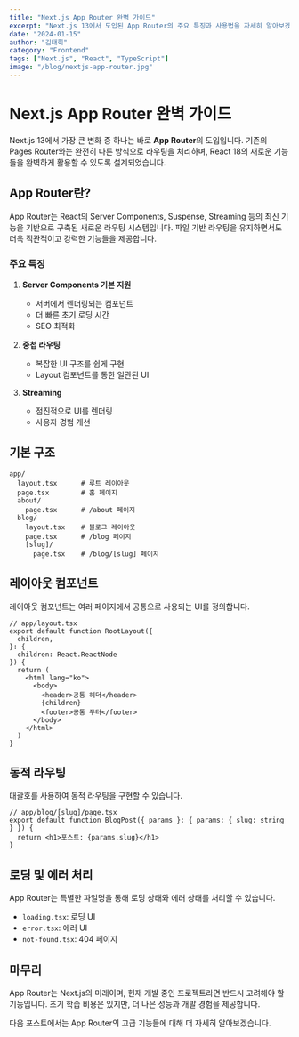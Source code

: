 ```yaml
---
title: "Next.js App Router 완벽 가이드"
excerpt: "Next.js 13에서 도입된 App Router의 주요 특징과 사용법을 자세히 알아보겠습니다."
date: "2024-01-15"
author: "김태회"
category: "Frontend"
tags: ["Next.js", "React", "TypeScript"]
image: "/blog/nextjs-app-router.jpg"
---
```


# Next.js App Router 완벽 가이드

Next.js 13에서 가장 큰 변화 중 하나는 바로 **App Router**의 도입입니다. 기존의 Pages Router와는 완전히 다른 방식으로 라우팅을 처리하며, React 18의 새로운 기능들을 완벽하게 활용할 수 있도록 설계되었습니다.

## App Router란?

App Router는 React의 Server Components, Suspense, Streaming 등의 최신 기능을 기반으로 구축된 새로운 라우팅 시스템입니다. 파일 기반 라우팅을 유지하면서도 더욱 직관적이고 강력한 기능들을 제공합니다.

### 주요 특징

1. **Server Components 기본 지원**
   - 서버에서 렌더링되는 컴포넌트
   - 더 빠른 초기 로딩 시간
   - SEO 최적화

2. **중첩 라우팅**
   - 복잡한 UI 구조를 쉽게 구현
   - Layout 컴포넌트를 통한 일관된 UI

3. **Streaming**
   - 점진적으로 UI를 렌더링
   - 사용자 경험 개선

## 기본 구조

```
app/
  layout.tsx      # 루트 레이아웃
  page.tsx        # 홈 페이지
  about/
    page.tsx      # /about 페이지
  blog/
    layout.tsx    # 블로그 레이아웃
    page.tsx      # /blog 페이지
    [slug]/
      page.tsx    # /blog/[slug] 페이지
```

## 레이아웃 컴포넌트

레이아웃 컴포넌트는 여러 페이지에서 공통으로 사용되는 UI를 정의합니다.

```tsx
// app/layout.tsx
export default function RootLayout({
  children,
}: {
  children: React.ReactNode
}) {
  return (
    <html lang="ko">
      <body>
        <header>공통 헤더</header>
        {children}
        <footer>공통 푸터</footer>
      </body>
    </html>
  )
}
```

## 동적 라우팅

대괄호를 사용하여 동적 라우팅을 구현할 수 있습니다.

```tsx
// app/blog/[slug]/page.tsx
export default function BlogPost({ params }: { params: { slug: string } }) {
  return <h1>포스트: {params.slug}</h1>
}
```

## 로딩 및 에러 처리

App Router는 특별한 파일명을 통해 로딩 상태와 에러 상태를 처리할 수 있습니다.

- `loading.tsx`: 로딩 UI
- `error.tsx`: 에러 UI
- `not-found.tsx`: 404 페이지

## 마무리

App Router는 Next.js의 미래이며, 현재 개발 중인 프로젝트라면 반드시 고려해야 할 기능입니다. 초기 학습 비용은 있지만, 더 나은 성능과 개발 경험을 제공합니다.

다음 포스트에서는 App Router의 고급 기능들에 대해 더 자세히 알아보겠습니다.